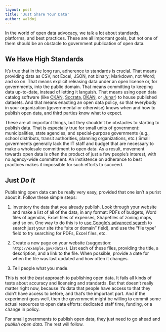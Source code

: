 ```yaml
---
layout: post
title: 'Just Share Your Data'
author: waldoj
---
```


In the world of open data advocacy, we talk a lot about standards, platforms, and best practices. These are all important goals, but not one of them should be an obstacle to government publication of open data.

## We Have High Standards

It’s true that in the long run, adherence to standards is crucial. That means providing data as CSV, not Excel; JSON, not binary; Markdown, not Word; and so on. That means explicit releasing data under an open license or, for governments, into the public domain. That means committing to keeping data up-to-date, instead of letting it languish. That means using open data catalog software (like [CKAN](http://ckan.org/), [Socrata](http://socrata.com/), [DKAN](http://nucivic.com/dkan/), or [Junar](http://www.junar.com/)) to house published datasets. And that means enacting an open data policy, so that everybody in your organization (governmental or otherwise) knows when and how to publish open data, and third parties know what to expect.

These are all important things, but they shouldn’t be obstacles to starting to publish data. That is especially true for small units of government: municipalities, state agencies, and special-purpose governments (e.g., school distributs, transit authorities, planning organizations, etc.) Small governments generally lack the IT staff and budget that are necessary to make a wholesale committment to open data. As a result, movement towards open data is often the product of just a few people’s interest, with no agency-wide committment. An instistence on adherance to best practices makes it impossible for such efforts to succeed.

## Just *Do It*

Publishing open data can be really very easy, provided that one isn’t a purist about it. Follow these simple steps:

1. Inventory the data that you already publish. Look through your website and make a list of all of the data, in any format: PDFs of budgets, Word files of agendas, Excel files of expenses, Shapefiles of zoning maps, and so on. One way to do this is to [use Google’s advanced search](https://www.google.com/advanced_search) to search just your site (the “site or domain” field), and use the “file type” field to try searching for PDFs, Excel files, etc.

1. Create a new page on your website (suggestion: `http://example.gov/data/`). List each of these files, providing the title, a description, and a link to the file. When possible, provide a date for when the file was last updated and how often it changes.

1. Tell people what you made.

This is not the *best* approach to publishing open data. It fails all kinds of tests about accuracy and licensing and standards. But that doesn’t really matter right now, because it’s data that people have access to that they didn’t have access to before, and that’s the important part. And if the experiment goes well, then the government might be willing to commit some actual resources to open data efforts: dedicated staff time, funding, or a change in policy.

For small governments to publish open data, they just need to go ahead and *publish open data*. The rest will follow.
